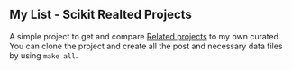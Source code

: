 ## My List - Scikit Realted Projects
A simple project to get and compare [Related projects](https://scikit-learn.org/stable/related_projects.html) to my own curated. You can clone the project and create all the post and necessary data files by using `make all`.